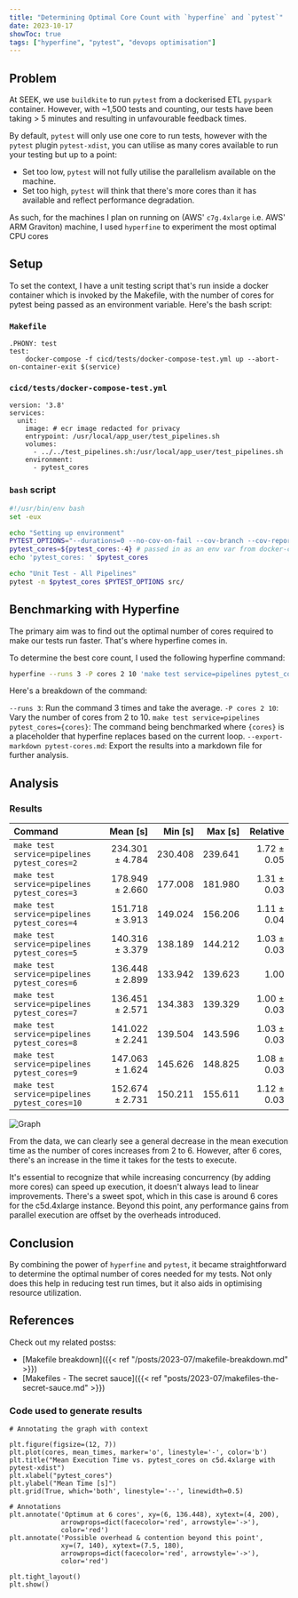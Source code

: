 ```yaml
---
title: "Determining Optimal Core Count with `hyperfine` and `pytest`"
date: 2023-10-17
showToc: true
tags: ["hyperfine", "pytest", "devops optimisation"]
---
```


## Problem
At SEEK, we use `buildkite` to run `pytest` from a dockerised ETL `pyspark` container.
However, with ~1,500 tests and counting, our tests have been taking > 5 minutes and resulting in unfavourable feedback times.

By default, `pytest` will only use one core to run tests, however with the `pytest` plugin `pytest-xdist`, you can utilise as many cores available to run your testing but up to a point:
- Set too low, `pytest` will not fully utilise the parallelism available on the machine.
- Set too high, `pytest` will think that there's more cores than it has available and reflect performance degradation.

As such, for the machines I plan on running on (AWS' `c7g.4xlarge` i.e. AWS' ARM Graviton) machine, I used `hyperfine` to experiment the most optimal CPU cores

## Setup
To set the context, I have a unit testing script that's run inside a docker container which is invoked by the Makefile, with the number of cores for pytest being passed as an environment variable. Here's the bash script:

### `Makefile`
```
.PHONY: test
test:
    docker-compose -f cicd/tests/docker-compose-test.yml up --abort-on-container-exit $(service)
```

### `cicd/tests/docker-compose-test.yml`
```
version: '3.8'
services:
  unit:
    image: # ecr image redacted for privacy
    entrypoint: /usr/local/app_user/test_pipelines.sh
    volumes:
      - ../../test_pipelines.sh:/usr/local/app_user/test_pipelines.sh
    environment:
      - pytest_cores
```

### `bash` script
```bash
#!/usr/bin/env bash
set -eux

echo "Setting up environment"
PYTEST_OPTIONS="--durations=0 --no-cov-on-fail --cov-branch --cov-report term-missing --cov-fail-under=0.00"
pytest_cores=${pytest_cores:-4} # passed in as an env var from docker-compose
echo 'pytest_cores: ' $pytest_cores

echo "Unit Test - All Pipelines"
pytest -n $pytest_cores $PYTEST_OPTIONS src/
```


## Benchmarking with Hyperfine
The primary aim was to find out the optimal number of cores required to make our tests run faster. That's where hyperfine comes in.

To determine the best core count, I used the following hyperfine command:

```bash
hyperfine --runs 3 -P cores 2 10 'make test service=pipelines pytest_cores={cores}' --export-markdown pytest-cores.md
```
Here's a breakdown of the command:

`--runs 3`: Run the command 3 times and take the average.
`-P cores 2 10`: Vary the number of cores from 2 to 10.
`make test service=pipelines pytest_cores={cores}`: The command being benchmarked where `{cores}` is a placeholder that hyperfine replaces based on the current loop.
`--export-markdown pytest-cores.md`: Export the results into a markdown file for further analysis.

## Analysis

### Results

| Command | Mean [s] | Min [s] | Max [s] | Relative |
|:---|---:|---:|---:|---:|
| `make test service=pipelines pytest_cores=2` | 234.301 ± 4.784 | 230.408 | 239.641 | 1.72 ± 0.05 |
| `make test service=pipelines pytest_cores=3` | 178.949 ± 2.660 | 177.008 | 181.980 | 1.31 ± 0.03 |
| `make test service=pipelines pytest_cores=4` | 151.718 ± 3.913 | 149.024 | 156.206 | 1.11 ± 0.04 |
| `make test service=pipelines pytest_cores=5` | 140.316 ± 3.379 | 138.189 | 144.212 | 1.03 ± 0.03 |
| `make test service=pipelines pytest_cores=6` | 136.448 ± 2.899 | 133.942 | 139.623 | 1.00 |
| `make test service=pipelines pytest_cores=7` | 136.451 ± 2.571 | 134.383 | 139.329 | 1.00 ± 0.03 |
| `make test service=pipelines pytest_cores=8` | 141.022 ± 2.241 | 139.504 | 143.596 | 1.03 ± 0.03 |
| `make test service=pipelines pytest_cores=9` | 147.063 ± 1.624 | 145.626 | 148.825 | 1.08 ± 0.03 |
| `make test service=pipelines pytest_cores=10` | 152.674 ± 2.731 | 150.211 | 155.611 | 1.12 ± 0.03 |


![Graph](/2023-10/pytest-xdist-graph.png)

From the data, we can clearly see a general decrease in the mean execution time as the number of cores increases from 2 to 6. However, after 6 cores, there's an increase in the time it takes for the tests to execute.

It's essential to recognize that while increasing concurrency (by adding more cores) can speed up execution, it doesn't always lead to linear improvements. There's a sweet spot, which in this case is around 6 cores for the c5d.4xlarge instance. Beyond this point, any performance gains from parallel execution are offset by the overheads introduced.


## Conclusion
By combining the power of `hyperfine` and `pytest`, it became straightforward to determine the optimal number of cores needed for my tests. Not only does this help in reducing test run times, but it also aids in optimising resource utilization.


## References
Check out my related postss:
- [Makefile breakdown]({{< ref "/posts/2023-07/makefile-breakdown.md" >}})
- [Makefiles - The secret sauce]({{< ref "posts/2023-07/makefiles-the-secret-sauce.md" >}})

### Code used to generate results
```
# Annotating the graph with context

plt.figure(figsize=(12, 7))
plt.plot(cores, mean_times, marker='o', linestyle='-', color='b')
plt.title("Mean Execution Time vs. pytest_cores on c5d.4xlarge with pytest-xdist")
plt.xlabel("pytest_cores")
plt.ylabel("Mean Time [s]")
plt.grid(True, which='both', linestyle='--', linewidth=0.5)

# Annotations
plt.annotate('Optimum at 6 cores', xy=(6, 136.448), xytext=(4, 200),
             arrowprops=dict(facecolor='red', arrowstyle='->'),
             color='red')
plt.annotate('Possible overhead & contention beyond this point',
             xy=(7, 140), xytext=(7.5, 180),
             arrowprops=dict(facecolor='red', arrowstyle='->'),
             color='red')

plt.tight_layout()
plt.show()

```